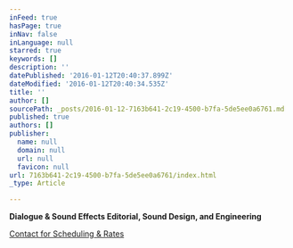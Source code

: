 ```yaml
---
inFeed: true
hasPage: true
inNav: false
inLanguage: null
starred: true
keywords: []
description: ''
datePublished: '2016-01-12T20:40:37.899Z'
dateModified: '2016-01-12T20:40:34.535Z'
title: ''
author: []
sourcePath: _posts/2016-01-12-7163b641-2c19-4500-b7fa-5de5ee0a6761.md
published: true
authors: []
publisher:
  name: null
  domain: null
  url: null
  favicon: null
url: 7163b641-2c19-4500-b7fa-5de5ee0a6761/index.html
_type: Article

---
```

**Dialogue & Sound Effects Editorial, Sound Design, and Engineering**

[Contact for Scheduling & Rates][0]

[0]: mailto:nick@shinycleansounds.com